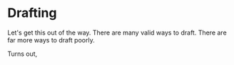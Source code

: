 # Drafting

Let's get this out of the way.
There are many valid ways to draft.
There are far more ways to draft poorly.

Turns out, 